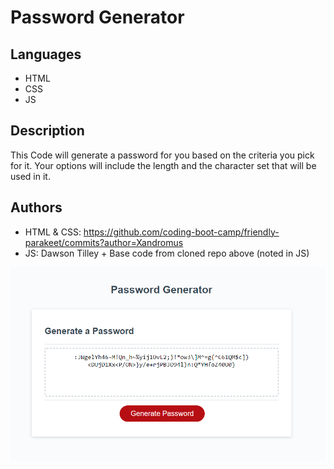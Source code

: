 # Password Generator 

## Languages
* HTML 
* CSS
* JS

## Description 
This Code will generate a password for you based on the criteria you pick for it. Your options will include the length and the character set that will be used in it.

## Authors
* HTML & CSS: https://github.com/coding-boot-camp/friendly-parakeet/commits?author=Xandromus
* JS: Dawson Tilley + Base code from cloned repo above (noted in JS)

![website](./assets/img/page-picture.PNG)
